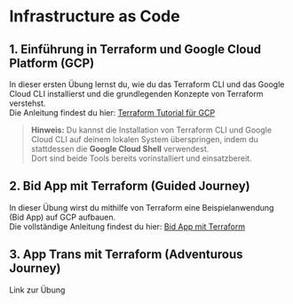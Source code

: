 # Infrastructure as Code

## 1. Einführung in Terraform und Google Cloud Platform (GCP)

In dieser ersten Übung lernst du, wie du das Terraform CLI und das Google Cloud CLI installierst und die grundlegenden Konzepte von Terraform verstehst.  
Die Anleitung findest du hier: [Terraform Tutorial für GCP](https://developer.hashicorp.com/terraform/tutorials/gcp-get-started)

> **Hinweis:** Du kannst die Installation von Terraform CLI und Google Cloud CLI auf deinem lokalen System überspringen, indem du stattdessen die **Google Cloud Shell** verwendest.  
> Dort sind beide Tools bereits vorinstalliert und einsatzbereit.

## 2. Bid App mit Terraform (Guided Journey)

In dieser Übung wirst du mithilfe von Terraform eine Beispielanwendung (Bid App) auf GCP aufbauen.  
Die vollständige Anleitung findest du hier: [Bid App mit Terraform](bidapp.md)

## 3. App Trans mit Terraform (Adventurous Journey)

Link zur Übung
